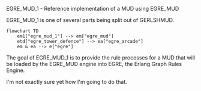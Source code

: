 EGRE_MUD_1 - Reference implementation of a MUD using EGRE_MUD

EGRE_MUD_1 is one of several parts being split out of GERLSHMUD.

```mermaid
flowchart TD
    em1["egre_mud_1"] --> em["egre_mud"]
    etd["egre_tower_defence"] --> ea["egre_arcade"]
    em & ea --> e["egre"]
```

The goal of EGRE_MUD_1 is to provide the rule processes for a MUD that
will be loaded by the EGRE_MUD engine into EGRE, the Erlang Graph Rules
Engine.

I'm not exactly sure yet how I'm going to do that.
